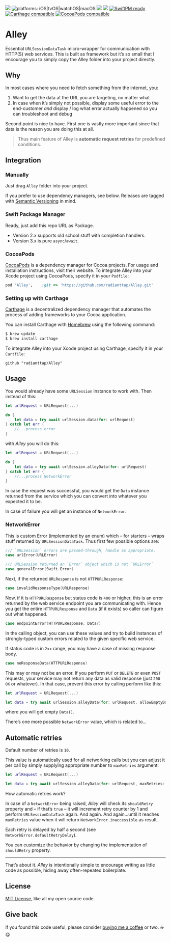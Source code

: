 [![](https://img.shields.io/github/tag/radianttap/Alley.svg?label=current)](https://github.com/radianttap/Alley/releases)
![platforms: iOS|tvOS|watchOS|macOS](https://img.shields.io/badge/platform-iOS|tvOS|watchOS|macOS-blue.svg)
[![](https://img.shields.io/github/license/radianttap/Alley.svg)](https://github.com/radianttap/Alley/blob/master/LICENSE)
![](https://img.shields.io/badge/swift-5.5-223344.svg?logo=swift&labelColor=FA7343&logoColor=white)
[![SwiftPM ready](https://img.shields.io/badge/SwiftPM-ready-FA7343.svg?style=flat)](https://swift.org/package-manager/)
[![Carthage compatible](https://img.shields.io/badge/Carthage-compatible-AD4709.svg?style=flat)](https://github.com/Carthage/Carthage)
[![CocoaPods compatible](https://img.shields.io/badge/CocoaPods-compatible-fb0006.svg)](https://cocoapods.org)

# Alley

Essential `URLSessionDataTask` micro-wrapper for communication with HTTP(S) web services. This is built as framework but it’s so small that I encourage you to simply copy the Alley folder into your project directly.

## Why

In most cases where you need to fetch something from the internet, you:

1. Want to get the data at the URL you are targeting, no matter what
2. In case when it’s simply not possible, display some useful error to the end-customer *and* display / log what error actually happened so you can troubleshoot and debug

Second point is nice to have. First one is vastly more important since that data is the reason you are doing this at all.

> Thus main feature of Alley is **automatic request retries** for predefined conditions.

## Integration

### Manually 

Just drag `Alley` folder into your project.

If you prefer to use dependency managers, see below. 
Releases are tagged with [Semantic Versioning](https://semver.org) in mind.

### Swift Package Manager 

Ready, just add this repo URL as Package. 

- Version 2.x supports old school stuff with completion handlers.
- Version 3.x is pure `async`/`await`.

### CocoaPods

[CocoaPods](https://cocoapods.org) is a dependency manager for Cocoa projects. For usage and installation instructions, visit their website. To integrate Alley into your Xcode project using CocoaPods, specify it in your `Podfile`:

```ruby
pod 'Alley', 	:git => 'https://github.com/radianttap/Alley.git'
```

### Setting up with Carthage

[Carthage](https://github.com/Carthage/Carthage) is a decentralized dependency manager that automates the process of adding frameworks to your Cocoa application.

You can install Carthage with [Homebrew](http://brew.sh/) using the following command:

```bash
$ brew update
$ brew install carthage
```

To integrate Alley into your Xcode project using Carthage, specify it in your `Cartfile`:

```ogdl
github "radianttap/Alley"
```


## Usage

You would already have some `URLSession` instance to work with. Then instead of this:

```swift
let urlRequest = URLRequest(...)

do {
	let data = try await urlSession.data(for: urlRequest)
} catch let err {
	//...process error
}
```

with _Alley_ you will do this:

```swift
let urlRequest = URLRequest(...)

do {
	let data = try await urlSession.alleyData(for: urlRequest)
} catch let err {
	//...process NetworkError
}
```

In case the request was successful, you would get the `Data` instance returned from the service which you can convert into whatever you expected it to be.

In case of failure you will get an instance of `NetworkError`.

### NetworkError

This is custom Error (implemented by an enum) which – for starters – wraps stuff returned by `URLSessionDataTask`. Thus first few possible options are:

```swift
///	`URLSession` errors are passed-through, handle as appropriate.
case urlError(URLError)

///	URLSession returned an `Error` object which is not `URLError`
case generalError(Swift.Error)
```

Next, if the returned `URLResponse` is not `HTTPURLResponse`:

```swift
case invalidResponseType(URLResponse)
```

Now, if it is `HTTPURLResponse` but status code is `400` or higher, this is an error returned by the web service endpoint you are communicating with. Hence you get the entire `HTTPURLResponse` and `Data` (if it exists) so caller can figure out what happened.

```swift
case endpointError(HTTPURLResponse, Data?)
```

In the calling object, you can use these values and try to build instances of strongly-typed custom errors related to the given specific web service.

If status code is in `2xx` range, you may have a case of missing response body. 

```swift
case noResponseData(HTTPURLResponse)
```

This may or may not be an error. If you perform `PUT` or `DELETE` or even `POST` requests, your service may not return any data as valid response (just `200 OK` or whatever). In that case, prevent this error by calling perform like this:

```swift
let urlRequest = URLRequest(...)

let data = try await urlSession.alleyData(for: urlRequest, allowEmptyData: true)
```

where you will get empty `Data()`.

There’s one more possible `NetworkError` value, which is related to...

## Automatic retries

Default number of retries is `10`.

This value is automatically used for all networking calls but you can adjust it per call by simply supplying appropriate number to `maxRetries` argument:

```swift
let urlRequest = URLRequest(...)

let data = try await urlSession.alleyData(for: urlRequest, maxRetries: 5)
```

How automatic retries work? 

In case of a `NetworkError` being raised, _Alley_ will check its `shouldRetry` property and – if that’s `true` – it will increment retry counter by 1 and perform `URLSessionDataTask` again. And again. And again...until it reaches `maxRetries` value when it will return `NetworkError.inaccessible` as result.

Each retry is delayed by half a second (see `NetworkError.defaultRetryDelay`).

You can customize the behavior by changing the implementation of `shouldRetry` property. 

* * *

That’s about it. _Alley_ is intentionally simple to encourage writing as little code as possible, hiding away often-repeated boilerplate.

## License

[MIT License,](https://github.com/radianttap/Alley/blob/v2/LICENSE) like all my open source code.

## Give back

If you found this code useful, please consider [buying me a coffee](https://www.buymeacoffee.com/radianttap) or two. ☕️😋
